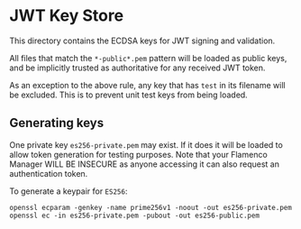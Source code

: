 # JWT Key Store

This directory contains the ECDSA keys for JWT signing and validation.

All files that match the `*-public*.pem` pattern will be loaded as public
keys, and be implicitly trusted as authoritative for any received JWT
token.

As an exception to the above rule, any key that has `test` in its filename
will be excluded. This is to prevent unit test keys from being loaded.


## Generating keys

One private key `es256-private.pem` may exist. If it does it will be
loaded to allow token generation for testing purposes. Note that
your Flamenco Manager WILL BE INSECURE as anyone accessing it can also
request an authentication token.

To generate a keypair for `ES256`:

    openssl ecparam -genkey -name prime256v1 -noout -out es256-private.pem
    openssl ec -in es256-private.pem -pubout -out es256-public.pem

